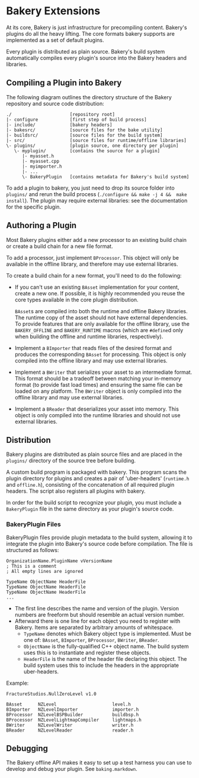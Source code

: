 Bakery Extensions
=================

At its core, Bakery is just infrastructure for precompiling content. Bakery's
plugins do all the heavy lifting. The core formats bakery supports are
implemented as a set of default plugins.

Every plugin is distributed as plain source. Bakery's build system 
automatically compiles every plugin's source into the Bakery headers
and libraries. 

## Compiling a Plugin into Bakery

The following diagram outlines the directory structure of the Bakery
repository and source code distribution:

    ./                      [repository root]
    |- configure            [first step of build process]
    |- include/             [bakery headers]
    |- bakesrc/             [source files for the bake utility]
    |- buildsrc/            [source files for the build system]
    |- src/                 [source files for runtime/offline libraries]
    \- plugins/             [plugin source, one directory per plugin]
       \- myplugin/         [contains the source for a plugin]
          |- myasset.h
          |- myasset.cpp
          |- myimporter.h
          |- ...
          \- BakeryPlugin   [contains metadata for Bakery's build system]

To add a plugin to bakery, you just need to drop its source folder into
`plugins/` and rerun the build process (`./configure && make -j 4 && 
make install`). The plugin may require external libraries: see the 
documentation for the specific plugin. 

## Authoring a Plugin

Most Bakery plugins either add a new processor to an existing build chain
or create a build chain for a new file format.

To add a processor, just implement `BProcessor`. This object will only
be available in the offline library, and therefore may use external libraries.

To create a build chain for a new format, you'll need to do the following:

* If you can't use an existing `BAsset` implementation for your content, 
  create a new one. If possible, it is highly recommended you reuse the core
  types available in the core plugin distribution.

  `BAsset`s are compiled into both the runtime and offline Bakery libraries.
  The runtime copy of the asset should not have external dependencies. To
  provide features that are only available for the offline library, use the
  `BAKERY_OFFLINE` and `BAKERY_RUNTIME` macros (which are `#define`d only 
  when building the offline and runtime libraries, respectively). 

* Implement a `BImporter` that reads files of the desired format and 
  produces the corresponding `BAsset` for processing. This object is only
  compiled into the offline library and may use external libraries. 

* Implement a `BWriter` that serializes your asset to an intermediate format.
  This format should be a tradeoff between matching your in-memory format (to
  provide fast load times) and ensuring the same file can be loaded on any
  platform. The `BWriter` object is only compiled into the offline library
  and may use external libraries.

* Implement a `BReader` that deserializes your asset into memory. This object
  is only compiled into the runtime libraries and should not use external
  libraries.

## Distribution

Bakery plugins are distributed as plain source files and are placed in the 
`plugins/` directory of the source tree before building. 

A custom build program is packaged with bakery. This program scans the
plugin directory for plugins and creates a pair of 'uber-headers' (`runtime.h`
and `offline.h`), consisting of the concatenation of all required plugin
headers. The script also registers all plugins with bakery.

In order for the build script to recognize your plugin, you must include a
`BakeryPlugin` file in the same directory as your plugin's source code.

### BakeryPlugin Files

BakeryPlugin files provide plugin metadata to the build system, allowing it
to integrate the plugin into Bakery's source code before compilation. The
file is structured as follows:

    OrganizationName.PluginName vVersionName
    ; This is a comment
    ; All empty lines are ignored

    TypeName ObjectName HeaderFile
    TypeName ObjectName HeaderFile
    TypeName ObjectName HeaderFile
    ...

* The first line describes the name and version of the plugin.
  Version numbers are freeform but should resemble an actual version number.
* Afterward there is one line for each object you need to register with 
  Bakery. Items are separated by arbitrary amounts of whitespace.
    * `TypeName` denotes which Bakery object type is implemented. Must be one of:
      `BAsset`, `BImporter`, `BProcessor`, `BWriter`, `BReader`.
    * `ObjectName` is the fully-qualified C++ object name. The build system uses
      this is to instantiate and register these objects.
    * `HeaderFile` is the name of the header file declaring this object. The
      build system uses this to include the headers in the appropriate uber-headers.

Example:

    FractureStudios.NullZeroLevel v1.0

    BAsset      NZLevel                     level.h
    BImporter   NZLevelImporter             importer.h
    BProcessor  NZLevelBSPBuilder           buildbsp.h 
    BProcessor  NZLevelLightmapCompiler     lightmaps.h
    BWriter     NZLevelWriter               writer.h
    BReader     NZLevelReader               reader.h

## Debugging

The Bakery offline API makes it easy to set up a test harness you can use to 
develop and debug your plugin. See `baking.markdown`.

